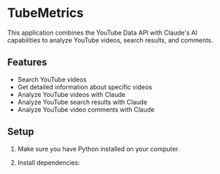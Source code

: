 # TubeMetrics

This application combines the YouTube Data API with Claude's AI capabilities to analyze YouTube videos, search results, and comments.

## Features

- Search YouTube videos
- Get detailed information about specific videos
- Analyze YouTube videos with Claude
- Analyze YouTube search results with Claude
- Analyze YouTube video comments with Claude

## Setup

1. Make sure you have Python installed on your computer.

2. Install dependencies: